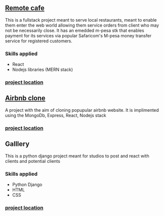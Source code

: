 

## [Remote cafe](https://brilliant-manatee-25defd.netlify.app/)
This is a fullstack project meant to serve local restaurants, meant to enable them enter the web world allowing them service orders from client who may not be necessarily close. It has an emedded m-pesa stk that enables payment for its services via popular Safaricom's M-pesa money transfer service for registered customers.

### Skills applied
* React
* Nodejs libraries (MERN stack)

### [project location]([https://github.com/austin60/airdnd](https://github.com/austin60/remote-cafe))


## [Airbnb clone](https://sprightly-cannoli-5bf619.netlify.app/)
A project with the aim of cloning popupular airbnb website. It is implimented using the MongoDb, Express, React, Nodejs stack

### [project location](https://github.com/austin60/airdnd)

## Galllery
This is a python django project meant for studios to post and react with clients and potential clients

### Skills applied
* Python Django
* HTML
* CSS  

### [project location]([https://github.com/austin60/airdnd](https://github.com/austin60/django-gallery))
